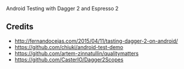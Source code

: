 Android Testing with Dagger 2 and Espresso 2


## Credits
* http://fernandocejas.com/2015/04/11/tasting-dagger-2-on-android/
* https://github.com/chiuki/android-test-demo
* https://github.com/artem-zinnatullin/qualitymatters
* https://github.com/CasterIO/Dagger2Scopes
